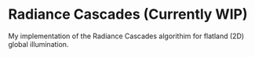 # Radiance Cascades (Currently WIP)

My implementation of the Radiance Cascades algorithim for flatland (2D) global illumination.
